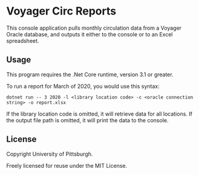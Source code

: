 # Voyager Circ Reports

This console application pulls monthly circulation data from a Voyager Oracle database, and outputs it either to the console or to an Excel spreadsheet.

## Usage

This program requires the .Net Core runtime, version 3.1 or greater.

To run a report for March of 2020, you would use this syntax:

    dotnet run -- 3 2020 -l <library location code> -c <oracle connection string> -o report.xlsx

If the library location code is omitted, it will retrieve data for all locations. If the output file path is omitted, it will print the data to the console.

## License

Copyright University of Pittsburgh.

Freely licensed for reuse under the MIT License.
